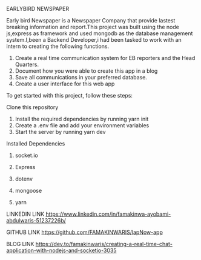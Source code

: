 EARLYBIRD NEWSPAPER

Early bird Newspaper is a Newspaper Company that provide lastest breaking information and report.This project was built using the node js,express as framework and used mongodb as the database management system.I,been a Backend Developer,i had been tasked to work  with an intern to creating  the following functions.
1)  Create a real time communication system for EB reporters and the Head Quarters.
2)  Document how you were able to create this app in a blog
3)  Save all communications in your preferred database.
4)  Create a user interface for this web app

To get started with this project, follow these steps:


Clone this repository
1)  Install the required dependencies by running yarn init
2)  Create a .env file and add your environment variables
3)  Start the server by running yarn dev

Installed Dependencies

1)  socket.io

2)  Express

3)  dotenv

4)  mongoose

5)  yarn


LINKEDIN LINK
https://www.linkedin.com/in/famakinwa-ayobami-abdulwaris-51237226b/

GITHUB LINK
https://github.com/FAMAKINWARIS/lapNow-app

BLOG LINK
https://dev.to/famakinwaris/creating-a-real-time-chat-application-with-nodejs-and-socketio-3035